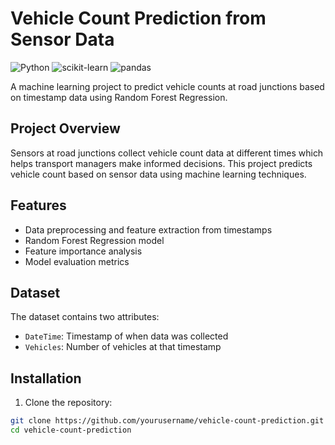
# Vehicle Count Prediction from Sensor Data

![Python](https://img.shields.io/badge/python-3.8%2B-blue)
![scikit-learn](https://img.shields.io/badge/scikit--learn-1.0%2B-orange)
![pandas](https://img.shields.io/badge/pandas-1.3%2B-brightgreen)

A machine learning project to predict vehicle counts at road junctions based on timestamp data using Random Forest Regression.

## Project Overview

Sensors at road junctions collect vehicle count data at different times which helps transport managers make informed decisions. This project predicts vehicle count based on sensor data using machine learning techniques.

## Features

- Data preprocessing and feature extraction from timestamps
- Random Forest Regression model
- Feature importance analysis
- Model evaluation metrics

## Dataset

The dataset contains two attributes:
- `DateTime`: Timestamp of when data was collected
- `Vehicles`: Number of vehicles at that timestamp

## Installation

1. Clone the repository:
```bash
git clone https://github.com/yourusername/vehicle-count-prediction.git
cd vehicle-count-prediction
